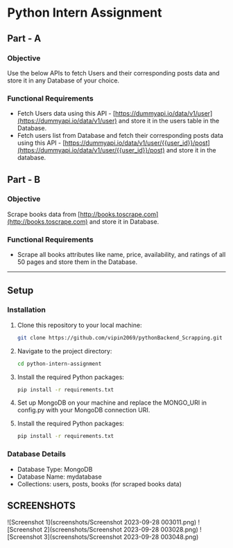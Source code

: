 # Python Intern Assignment

## Part - A
### Objective
Use the below APIs to fetch Users and their corresponding posts data and store it in any Database of your choice.

### Functional Requirements
- Fetch Users data using this API - [https://dummyapi.io/data/v1/user](https://dummyapi.io/data/v1/user) and store it in the users table in the Database.
- Fetch users list from Database and fetch their corresponding posts data using this API - [https://dummyapi.io/data/v1/user/{{user_id}}/post](https://dummyapi.io/data/v1/user/{{user_id}}/post) and store it in the database.

## Part - B
### Objective
Scrape books data from [http://books.toscrape.com](http://books.toscrape.com) and store it in Database.

### Functional Requirements
- Scrape all books attributes like name, price, availability, and ratings of all 50 pages and store them in the Database.
  
---

## Setup

### Installation

1. Clone this repository to your local machine:

   ```bash
   git clone https://github.com/vipin2069/pythonBackend_Scrapping.git
   
2. Navigate to the project directory:

   ```bash
   cd python-intern-assignment
   
3. Install the required Python packages:

   ```bash
   pip install -r requirements.txt
   
4. Set up MongoDB on your machine and replace the MONGO_URI in config.py with your MongoDB connection URI.

5. Install the required Python packages:

   ```bash
   pip install -r requirements.txt

### Database Details
- Database Type: MongoDB
- Database Name: mydatabase
- Collections: users, posts, books (for scraped books data)

## SCREENSHOTS

![Screenshot 1](screenshots/Screenshot 2023-09-28 003011.png)
![Screenshot 2](screenshots/Screenshot 2023-09-28 003028.png)
![Screenshot 3](screenshots/Screenshot 2023-09-28 003048.png)
